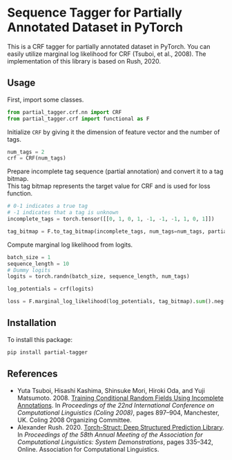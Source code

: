 # Sequence Tagger for Partially Annotated Dataset in PyTorch

This is a CRF tagger for partially annotated dataset in PyTorch. You can easily utilize
marginal log likelihood for CRF (Tsuboi, et al., 2008). The implementation of this library is based on Rush, 2020.


## Usage

First, import some classes.

```py
from partial_tagger.crf.nn import CRF
from partial_tagger.crf import functional as F
```

Initialize `CRF` by giving it the dimension of feature vector and the number of tags.

```py
num_tags = 2
crf = CRF(num_tags)
```

Prepare incomplete tag sequence (partial annotation) and convert it to a tag bitmap.  
This tag bitmap represents the target value for CRF and is used for loss function.

```py
# 0-1 indicates a true tag
# -1 indicates that a tag is unknown
incomplete_tags = torch.tensor([[0, 1, 0, 1, -1, -1, -1, 1, 0, 1]])

tag_bitmap = F.to_tag_bitmap(incomplete_tags, num_tags=num_tags, partial_index=-1)

```

Compute marginal log likelihood from logits.

```py
batch_size = 1
sequence_length = 10
# Dummy logits
logits = torch.randn(batch_size, sequence_length, num_tags)

log_potentials = crf(logits)

loss = F.marginal_log_likelihood(log_potentials, tag_bitmap).sum().neg()
```

## Installation

To install this package:

```bash
pip install partial-tagger
```

## References

- Yuta Tsuboi, Hisashi Kashima, Shinsuke Mori, Hiroki Oda, and Yuji Matsumoto. 2008. [Training Conditional Random Fields Using Incomplete Annotations](https://aclanthology.org/C08-1113/). In _Proceedings of the 22nd International Conference on Computational Linguistics (Coling 2008)_, pages 897–904, Manchester, UK. Coling 2008 Organizing Committee.
- Alexander Rush. 2020. [Torch-Struct: Deep Structured Prediction Library](https://aclanthology.org/2020.acl-demos.38/). In _Proceedings of the 58th Annual Meeting of the Association for Computational Linguistics: System Demonstrations_, pages 335–342, Online. Association for Computational Linguistics.
